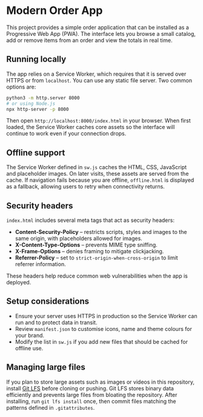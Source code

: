 # Modern Order App

This project provides a simple order application that can be installed as a Progressive Web App (PWA). The interface lets you browse a small catalog, add or remove items from an order and view the totals in real time.

## Running locally

The app relies on a Service Worker, which requires that it is served over HTTPS or from `localhost`. You can use any static file server. Two common options are:

```bash
python3 -m http.server 8000
# or using Node.js
npx http-server -p 8000
```

Then open `http://localhost:8000/index.html` in your browser. When first loaded, the Service Worker caches core assets so the interface will continue to work even if your connection drops.

## Offline support

The Service Worker defined in `sw.js` caches the HTML, CSS, JavaScript and placeholder images. On later visits, these assets are served from the cache. If navigation fails because you are offline, `offline.html` is displayed as a fallback, allowing users to retry when connectivity returns.

## Security headers

`index.html` includes several meta tags that act as security headers:

- **Content-Security-Policy** – restricts scripts, styles and images to the same origin, with placeholders allowed for images.
- **X-Content-Type-Options** – prevents MIME type sniffing.
- **X-Frame-Options** – denies framing to mitigate clickjacking.
- **Referrer-Policy** – set to `strict-origin-when-cross-origin` to limit referrer information.

These headers help reduce common web vulnerabilities when the app is deployed.

## Setup considerations

- Ensure your server uses HTTPS in production so the Service Worker can run and to protect data in transit.
- Review `manifest.json` to customise icons, name and theme colours for your brand.
- Modify the list in `sw.js` if you add new files that should be cached for offline use.

## Managing large files

If you plan to store large assets such as images or videos in this repository,
install [Git LFS](https://git-lfs.github.com/) before cloning or pushing. Git
LFS stores binary data efficiently and prevents large files from bloating the
repository. After installing, run `git lfs install` once, then commit files
matching the patterns defined in `.gitattributes`.

